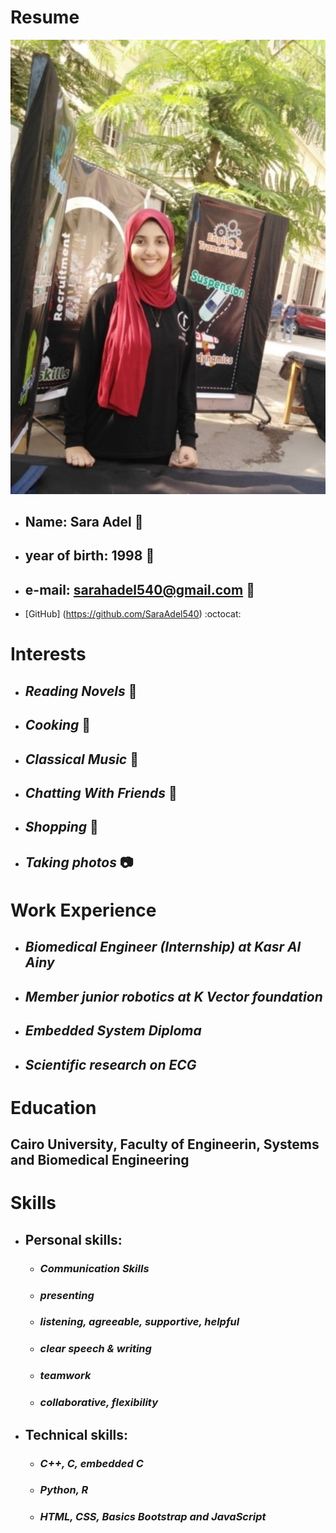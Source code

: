# Resume

![SaRa](/images/member4.jpg)

* ## Name: **Sara Adel** :girl:
* ## year of birth: **1998** :sunflower:
* ## e-mail: sarahadel540@gmail.com :email:
* [GitHub] (https://github.com/SaraAdel540) :octocat:

# Interests

* ## *Reading Novels* :book:
* ## *Cooking* :doughnut:
* ## *Classical Music* :violin:
* ## *Chatting With Friends* :purple_heart:
* ## *Shopping* :dress:
* ## *Taking photos* :camera:

# Work Experience

* ## *Biomedical Engineer (Internship) at Kasr Al Ainy*
* ## *Member junior robotics at K Vector foundation*
* ## *Embedded System Diploma*
* ## *Scientific research on ECG*

# Education

## **Cairo University**, Faculty of Engineerin, Systems and Biomedical Engineering

# Skills
 * ## Personal skills:
    * ### *Communication Skills*
    * ### *presenting* 
    * ### *listening, agreeable, supportive, helpful*
    * ### *clear speech & writing*
    * ### *teamwork*
    * ### *collaborative, flexibility*

 * ## Technical skills:
    * ### *C++, C, embedded C*
    * ### *Python, R*
    * ### *HTML, CSS, Basics Bootstrap and JavaScript*  

